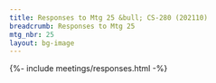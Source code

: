 ```yaml
---
title: Responses to Mtg 25 &bull; CS-280 (202110)
breadcrumb: Responses to Mtg 25
mtg_nbr: 25
layout: bg-image
---
```


{%- include meetings/responses.html -%}
